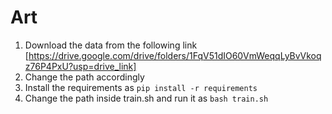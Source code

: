 # Art
1. Download the data from the following link [https://drive.google.com/drive/folders/1FqV51dIO60VmWeqqLyBvVkoqz76P4PxU?usp=drive_link]
2. Change the path accordingly
3. Install the requirements as ```pip install -r requirements```
4. Change the path inside train.sh and run it as ```bash train.sh```
